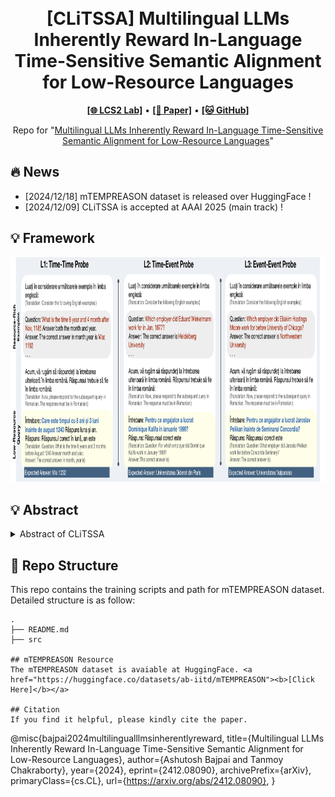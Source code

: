 <h1 align="center">
<br>
[CLiTSSA] Multilingual LLMs Inherently Reward In-Language Time-Sensitive Semantic Alignment for Low-Resource Languages
</h1>


<p align="center">
  <a href="https://www.lcs2.in/"><b>[🌐 LCS2 Lab]</b></a> •
  <a href="https://arxiv.org/abs/2412.08090"><b>[📜 Paper]</b></a> •
  <a href="https://github.com/ab-iitd/clitssa/"><b>[🐱 GitHub]</b></a>
  
</p>


<p align="center">
Repo for "<a href="https://arxiv.org/abs/2412.08090" target="_blank">Multilingual LLMs Inherently Reward In-Language Time-Sensitive Semantic Alignment for Low-Resource Languages</a>"
</p>


## 🔥 News

- [2024/12/18] mTEMPREASON dataset is released over HuggingFace !
- [2024/12/09] CLiTSSA is accepted at AAAI 2025 (main track) !


## 💡 Framework

<p align="center" width="100%">
    <img src="clitssa_architecture.png" alt="img" height="360"/>
</p>


## 💡 Abstract

<details close>
<summary> Abstract of CLiTSSA</summary>

The unwavering disparity in labeled resources between resource-rich languages and those considered low-resource remains a significant impediment for Large Language Models (LLMs). Recent strides in cross-lingual in-context learning (X-ICL), mainly through semantically aligned examples retrieved from multilingual pre-trained transformers, have shown promise in mitigating this issue. However, our investigation reveals that LLMs intrinsically reward in-language semantically aligned cross-lingual instances over direct cross-lingual semantic alignments, with a pronounced disparity in handling time-sensitive queries in the X-ICL setup. Such queries demand sound temporal reasoning ability from LLMs, yet the advancements have predominantly focused on English. This study aims to bridge this gap by improving temporal reasoning capabilities in low-resource languages. To this end, we introduce mTEMPREASON a temporal reasoning dataset aimed at the varied degrees of low-resource languages and propose Cross-Lingual Time-Sensitive Semantic Alignment (CLiTSSA), a novel method to improve temporal reasoning in these contexts. To facilitate this, we construct an extension of mTEMPREASON comprising pairs of parallel cross-language temporal queries along with their anticipated in-language semantic similarity scores. Our empirical evidence underscores the superior performance of CLiTSSA compared to established baselines across three languages - Romanian, German, and French, encompassing three temporal tasks and including a diverse set of four contemporaneous LLMs. This marks a significant step forward in addressing resource disparity in the context of temporal reasoning across languages.

</details>


## 🔧 Repo Structure
This repo contains the training scripts and path for mTEMPREASON dataset. Detailed structure is as follow:
```
.
├── README.md
├── src

## mTEMPREASON Resource
The mTEMPREASON dataset is avaiable at HuggingFace. <a href="https://huggingface.co/datasets/ab-iitd/mTEMPREASON"><b>[Click Here]</b></a>

## Citation
If you find it helpful, please kindly cite the paper.
```
@misc{bajpai2024multilingualllmsinherentlyreward,
      title={Multilingual LLMs Inherently Reward In-Language Time-Sensitive Semantic Alignment for Low-Resource Languages}, 
      author={Ashutosh Bajpai and Tanmoy Chakraborty},
      year={2024},
      eprint={2412.08090},
      archivePrefix={arXiv},
      primaryClass={cs.CL},
      url={https://arxiv.org/abs/2412.08090}, 
}
